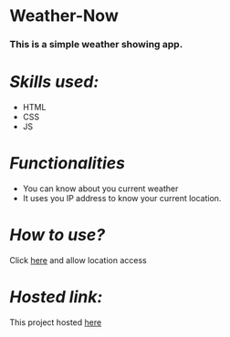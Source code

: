 # Weather-Now
### This is a simple weather showing app.

# *Skills used:*
* HTML
* CSS
* JS
# *Functionalities*
* You can know about you current weather
* It uses you IP address to know your current location.

# *How to use?*
Click [here](https://trapq3du-weather-now.netlify.app/ "My Weather") and allow location access

# *Hosted link:*

This project hosted [here](https://trapq3du-simple-calculator.netlify.app/ "Simple Calculator")
